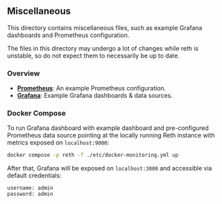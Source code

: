 ## Miscellaneous

This directory contains miscellaneous files, such as example Grafana dashboards and Prometheus configuration.

The files in this directory may undergo a lot of changes while reth is unstable, so do not expect them to necessarily be up to date.

### Overview

- [**Prometheus**](./prometheus/prometheus.yml): An example Prometheus configuration.
- [**Grafana**](./grafana/): Example Grafana dashboards & data sources.

### Docker Compose

To run Grafana dashboard with example dashboard and pre-configured Prometheus data source pointing at
the locally running Reth instance with metrics exposed on `localhost:9000`:
```sh
docker compose -p reth -f ./etc/docker-monitoring.yml up
```

After that, Grafana will be exposed on `localhost:3000` and accessible via default credentials:
```
username: admin
password: admin
```